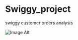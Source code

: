 # Swiggy_project
swiggy customer orders analysis



![Image Alt]([image_url](https://github.com/KARTHIKDAKOJI/Swiggy_project/blob/7fe954459ec7e02fa69b2238519a359202551a76/6462623b155589d9e25684cf_Swiggy.png))
